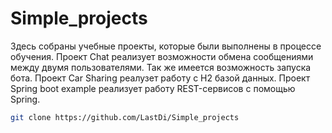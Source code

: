 # Simple_projects
Здесь собраны учебные проекты, которые были выполнены в процессе обучения.
Проект Chat реализует возможности обмена сообщениями между двумя пользователями. Так же имеется возможность запуска бота.
Проект Car Sharing реалузет работу с H2 базой данных.
Проект Spring boot example реализует работу REST-сервисов с помощью Spring.


```bash
git clone https://github.com/LastDi/Simple_projects
```
